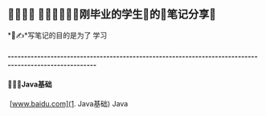 ## 💖💛💙💚 👩‍💻💝💗💜🖤刚毕业的学生🐶的📒笔记分享📝

*📒✍*写笔记的目的是为了 学习

#### -------------------------------------------------------------------------------------------------------

#### 📝👩‍💻Java基础

​	[www.baidu.com](1. Java基础)	Java